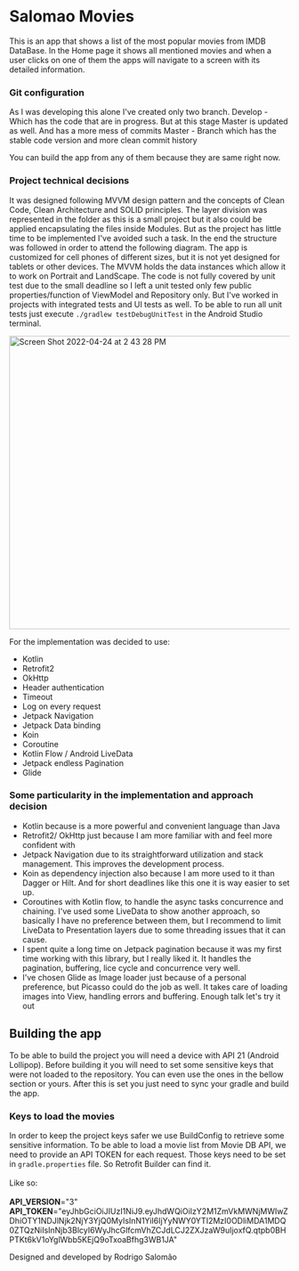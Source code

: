 # Salomao Movies

This is an app that shows a list of the most popular movies from IMDB DataBase.
In the Home page it shows all mentioned movies and when a user clicks on one of them the apps will navigate to a screen with its detailed information. 

### Git configuration ##
As I was developing this alone I've created only two branch.
Develop - Which has the code that are in progress. But at this stage Master is updated as well. And has a more mess of commits
Master - Branch which has the stable code version and more clean commit history

You can build the app from any of them because they are same right now.

### Project technical decisions ###
It was designed following MVVM design pattern and the concepts of Clean Code, Clean Architecture and SOLID principles.
The layer division was represented in the folder as this is a small project but it also could be applied encapsulating the files inside Modules. But as the project has little time to be implemented I've avoided such a task. In the end the structure was followed in order to attend the following diagram.
The app is customized for cell phones of different sizes, but it is not yet designed for tablets or other devices. The MVVM holds the data instances which allow it to work on Portrait and LandScape.
The code is not fully covered by unit test due to the small deadline so I left a unit tested only few public properties/function of ViewModel and Repository only. But I've worked in projects with integrated tests and UI tests as well.
To be able to run all unit tests just execute `./gradlew testDebugUnitTest` in the Android Studio terminal.

<img width="527" alt="Screen Shot 2022-04-24 at 2 43 28 PM" src="https://user-images.githubusercontent.com/12714219/164989386-21664bce-6c83-40cd-893a-39a073880d2c.png">

For the implementation was decided to use:
- Kotlin
- Retrofit2
- OkHttp
- Header authentication
- Timeout
- Log on every request
- Jetpack Navigation
- Jetpack Data binding
- Koin
- Coroutine
- Kotlin Flow / Android LiveData
- Jetpack endless Pagination
- Glide

### Some particularity in the implementation and approach decision ###
* Kotlin because is a more powerful and convenient language than Java
* Retrofit2/ OkHttp just because I am more familiar with and feel more confident with
* Jetpack Navigation due to its straightforward utilization and stack management. This improves the development process.
* Koin as dependency injection also because I am more used to it than Dagger or Hilt. And for short deadlines like this one it is way easier to set up.
* Coroutines with Kotlin flow, to handle the async tasks concurrence and chaining. I've used some LiveData to show another approach, so basically I have no preference between them, but I recommend to limit LiveData to Presentation layers due to some threading issues that it can cause.
* I spent quite a long time on Jetpack pagination because it was my first time working with this library, but I really liked it. It handles the pagination, buffering, lice cycle and concurrence very well.
* I've chosen Glide as Image loader just because of a personal preference, but Picasso could do the job as well. It takes care of loading images into View, handling errors and buffering.
Enough talk let's try it out

## Building the app ##

To be able to build the project you will need a device with API 21 (Android Lollipop). Before building it you will need to set some sensitive keys that were not loaded to the repository. You can even use the ones in the bellow section or yours.
After this is set you just need to sync your gradle and build the app.

### Keys to load the movies ###
In order to keep the project keys safer we use BuildConfig to retrieve some sensitive information.
To be able to load a movie list from Movie DB API, we need to provide an API TOKEN for each request. Those keys need to be set in `gradle.properties` file. So Retrofit Builder can find it.<br><br>
Like so:<br><br>
**API_VERSION**="3"<br>
**API_TOKEN**="eyJhbGciOiJIUzI1NiJ9.eyJhdWQiOiIzY2M1ZmVkMWNjMWIwZDhiOTY1NDJlNjk2NjY3YjQ0MyIsInN1YiI6IjYyNWY0YTI2MzI0ODliMDA1MDQ0ZTQzNiIsInNjb3BlcyI6WyJhcGlfcmVhZCJdLCJ2ZXJzaW9uIjoxfQ.qtpb0BHPTKt6kV1oYglWbb5KEjQ9oTxoaBfhg3WB1JA"<br>

Designed and developed by Rodrigo Salomão
